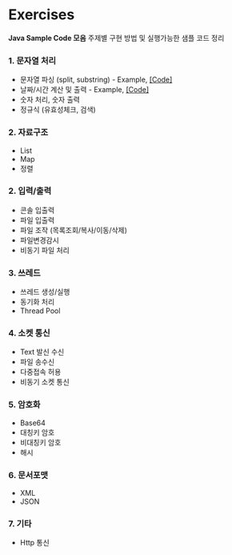 # Exercises
**Java Sample Code 모음**
주제별 구현 방법 및 실행가능한 샘플 코드 정리

### 1. 문자열 처리
* 문자열 파싱 (split, substring) - Example, [\[Code\]](src/exercise/string/Parse.java)
* 날짜/시간 계산 및 출력 - Example, [\[Code\]](src/exercise/string/DateString.java)
* 숫자 처리, 숫자 출력
* 정규식 (유효성체크, 검색)

### 2. 자료구조
* List
* Map
* 정렬

### 2. 입력/출력
* 콘솔 입출력
* 파일 입출력
* 파일 조작 (목록조회/복사/이동/삭제)
* 파일변경감시
* 비동기 파일 처리

### 3. 쓰레드 
* 쓰레드 생성/실행
* 동기화 처리
* Thread Pool

### 4. 소켓 통신
* Text 발신 수신
* 파일 송수신
* 다중접속 허용
* 비동기 소켓 통신

### 5. 암호화
* Base64
* 대칭키 암호
* 비대칭키 암호
* 해시

### 6. 문서포맷
* XML
* JSON

### 7. 기타
* Http 통신

